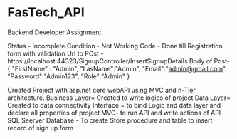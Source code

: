 # FasTech_API
Backend Developer Assignment

Status - Incomplete 
Condition - Not Working
Code - Done till  Registration form with validation 
Url to POst -https://localhost:44323/SignupController/InsertSignupDetails
Body of Post- {
    "FirstName" : "Admin",
    "LasName":"Admin",
    "Email":"admin@gmail.com",
    "Password":"Admin123",
    "Role":"Admin"
}



Created Project with asp.net core webAPI using MVC and n-Tier architecture.
Business Layer= Created to write logics of project
Data Layer= Created to data connectivity
Interface = to bind Logic and data layer and declare all properties of project
MVC- to run API and write actions of API
SQL Seerver Database - To create Store procedure and table to insert record of sign up form



